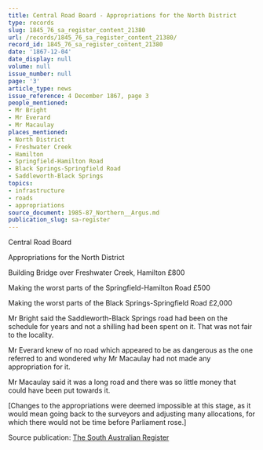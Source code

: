 ```yaml
---
title: Central Road Board - Appropriations for the North District
type: records
slug: 1845_76_sa_register_content_21380
url: /records/1845_76_sa_register_content_21380/
record_id: 1845_76_sa_register_content_21380
date: '1867-12-04'
date_display: null
volume: null
issue_number: null
page: '3'
article_type: news
issue_reference: 4 December 1867, page 3
people_mentioned:
- Mr Bright
- Mr Everard
- Mr Macaulay
places_mentioned:
- North District
- Freshwater Creek
- Hamilton
- Springfield-Hamilton Road
- Black Springs-Springfield Road
- Saddleworth-Black Springs
topics:
- infrastructure
- roads
- appropriations
source_document: 1985-87_Northern__Argus.md
publication_slug: sa-register
---
```


Central Road Board

Appropriations for the North District

Building Bridge over Freshwater Creek, Hamilton	£800

Making the worst parts of the Springfield-Hamilton Road	£500

Making the worst parts of the Black Springs-Springfield Road	£2,000

Mr Bright said the Saddleworth-Black Springs road had been on the schedule for years and not a shilling had been spent on it.  That was not fair to the locality.

Mr Everard knew of no road which appeared to be as dangerous as the one referred to and wondered why Mr Macaulay had not made any appropriation for it.

Mr Macaulay said it was a long road and there was so little money that could have been put towards it.

[Changes to the appropriations were deemed impossible at this stage, as it would mean going back to the surveyors and adjusting many allocations, for which there would not be time before Parliament rose.]

Source publication: [The South Australian Register](/publications/sa-register/)
